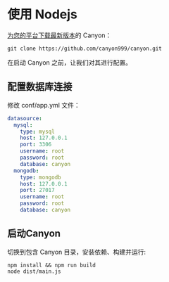 # 使用 Nodejs

[为您的平台下载最新版本](http://canyon.com/#/user)的 Canyon：

```shell
git clone https://github.com/canyon999/canyon.git
```

在启动 Canyon 之前，让我们对其进行配置。

## 配置数据库连接

修改 conf/app.yml 文件：

```yaml
datasource:
  mysql:
    type: mysql
    host: 127.0.0.1
    port: 3306
    username: root
    password: root
    database: canyon
  mongodb:
    type: mongodb
    host: 127.0.0.1
    port: 27017
    username: root
    password: root
    database: canyon
```

## 启动Canyon

切换到包含 Canyon 目录，安装依赖、构建并运行:

```shell
npm install && npm run build
node dist/main.js
```
